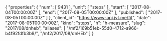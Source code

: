 {
  "properties": {
    "num": [
      9431
    ],
    "unit": [
      "steps"
    ],
    "start": [
      "2017-08-04T00:00:00Z"
    ],
    "end": [
      "2017-08-05T00:00:00Z"
    ],
    "published": [
      "2017-08-05T00:00:00Z"
    ]
  },
  "client_id": "https://www-api.jvt.me/fit",
  "date": "2017-08-05T00:00:00Z",
  "kind": "steps",
  "h": "h-measure",
  "slug": "2017/08/dnheb",
  "aliases": [
    "/mf2/169b51eb-55d0-4712-a966-b4f92fdfb3b9/",
    "/mf2/2017/08/dnHEb"
  ]
}
